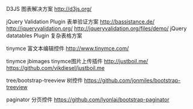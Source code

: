 D3JS
	图表解决方案
	http://d3js.org/
	
	
jQuery Validation Plugin
	表单验证方案
    http://bassistance.de/
    http://jqueryvalidation.org/
    http://jqueryvalidation.org/files/demo/
jQuery datatables Plugin
    复杂表格方案

tinymce
	富文本编辑控件
	http://www.tinymce.com/


tinymce jbimages
	tinymce图片上传插件
	http://justboil.me/
	https://github.com/vikdiesel/justboil.me

tree/bootstrap-treeview
    树控件
    https://github.com/jonmiles/bootstrap-treeview

paginator
    分页控件
    https://github.com/lyonlai/bootstrap-paginator